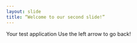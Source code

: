 ```yaml
---
layout: slide
title: “Welcome to our second slide!”
---
```

Your test application
Use the left arrow to go back!
